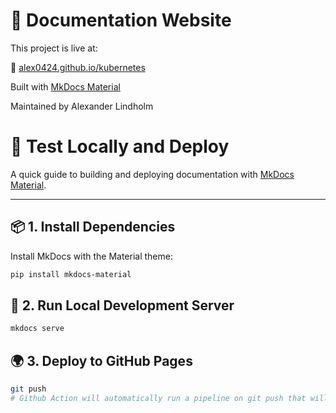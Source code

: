 # 📄 Documentation Website

This project is live at:

🔗 [alex0424.github.io/kubernetes](https://alex0424.github.io/kubernetes/)

Built with [MkDocs Material](https://squidfunk.github.io/mkdocs-material/)

Maintained by Alexander Lindholm

# 🚀 Test Locally and Deploy

A quick guide to building and deploying documentation with [MkDocs Material](https://squidfunk.github.io/mkdocs-material/).

---

## 📦 1. Install Dependencies

Install MkDocs with the Material theme:

```bash
pip install mkdocs-material
```

## 🧪 2. Run Local Development Server

```bash
mkdocs serve
```

## 🌍 3. Deploy to GitHub Pages

```bash
git push
# Github Action will automatically run a pipeline on git push that will deploy the docs with command: mkdocs gh-deploy
```
